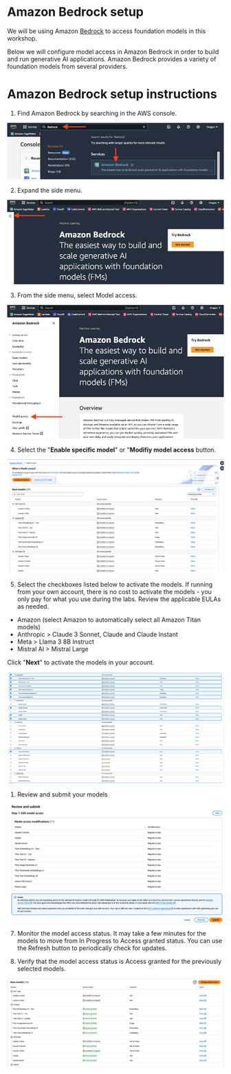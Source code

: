 
# Amazon Bedrock setup

We will be using Amazon [Bedrock](https://aws.amazon.com/bedrock/) to access foundation models in this workshop.

Below we will configure model access in Amazon Bedrock in order to build and run generative AI applications. Amazon Bedrock provides a variety of foundation models from several providers.

# Amazon Bedrock setup instructions
1. Find Amazon Bedrock by searching in the AWS console.
 
 ![Search for Bedrock service](/static/bedrock/bedrock-search.png)

2. Expand the side menu.
   
 ![Expand the side menu](/static/bedrock/bedrock-menu-expand.png)

3. From the side menu, select Model access.
 
 ![Select Model access](/static/bedrock/model-access-link.png)

4. Select the "**Enable specific model**" or "**Modifiy model access** button.
   
 ![Select the Manage model](/static/bedrock/model-access-view-subset.png)

5. Select the checkboxes listed below to activate the models. If running from your own account, there is no cost to activate the models - you only pay for what you use during the labs. Review the applicable EULAs as needed.

- Amazon (select Amazon to automatically select all Amazon Titan models)
- Anthropic > Claude 3 Sonnet, Claude and Claude Instant
- Meta > Llama 3 8B Instruct
- Mistral AI > Mistral Large
 
Click "**Next**" to activate the models in your account.

![Select the Manage model](/static/bedrock/model-access-select.png)

1. Review and submit your models
   
![Select the Manage model](/static/bedrock/model-submit.png)

7. Monitor the model access status. It may take a few minutes for the models to move from In Progress to Access granted status. You can use the Refresh button to periodically check for updates.

8. Verify that the model access status is Access granted for the previously selected models.
   
![Select the Manage model](/static/bedrock/model-access-complete-subset.png)
